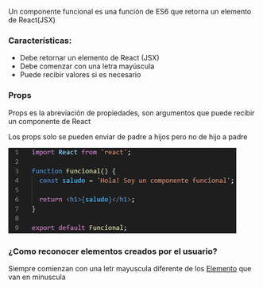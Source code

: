 Un componente funcional es una función de ES6 que retorna un elemento de React(JSX)

### Características:

* Debe retornar un elemento de React (JSX)
* Debe comenzar con una letra mayúscula
* Puede recibir valores si es necesario

### Props

Props es la abreviación de propiedades, son argumentos que puede recibir un componente de React

Los props solo se pueden enviar de padre a hijos pero no de hijo a padre

![componente_funcional.png](..\componente_funcional.png)

### ¿Como reconocer elementos creados por el usuario?

Siempre comienzan con una letr mayuscula diferente de los [Elemento](Elemento.md) que van  en minuscula
